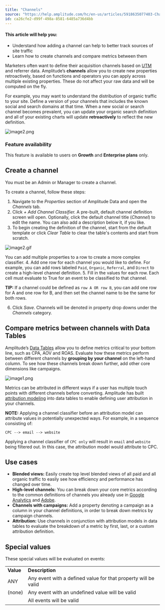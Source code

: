 ```yaml
---
title: "Channels"
source: "https://help.amplitude.com/hc/en-us/articles/5918635077403-Channels"
id: ca26cfe2-d99f-498a-8581-6485a736d4bb
---
```


#### This article will help you:

* Understand how adding a channel can help to better track sources of site traffic
* Learn how to create channels and compare metrics between them

Marketers often want to define their acquisition channels based on [UTM](/docs/get-started/analyze-acquisition-channels) and referrer data. Amplitude’s **channels** allow you to create new properties retroactively, based on functions and operators you can apply across multiple existing properties. These do not affect your raw data and will be computed on the fly.

For example, you may want to understand the distribution of organic traffic to your site. Define a version of your channels that includes the known social and search domains at that time. When a new social or search channel becomes prevalent, you can update your organic search definition and all of your existing charts will update **retroactively** to reflect the new definition.

![image2.png](/docs/output/img/data/image2-png.png)

### Feature availability

This feature is available to users on **Growth** and **Enterprise plans** only.

## Create a channel

You must be an Admin or Manager to create a channel.

To create a channel, follow these steps:

1. Navigate to the *Properties* section of Amplitude Data and open the *Channels* tab.
2. Click *+ Add Channel Classifier.* A pre-built, default channel definition screen will open. Optionally, click the default channel title (*Channel*) to edit the name. You can also add a description below it, if you like.
3. To begin creating the definition of the channel, start from the default template or click *Clear Table* to clear the table's contents and start from scratch.  
  
![image2.gif](/docs/output/img/data/image2-gif.gif)  
  
You can add multiple properties to a row to create a more complex classifier.
4. Add one row for each channel you would like to define. For example, you can add rows labeled `Paid`, `Organic`, `Referral`, and `Direct` to create a high-level channel definition.
5. Fill in the values for each row. Each cell must evaluate to True for an event to be classified to that channel.

**TIP:** If a channel could be defined as `row A OR row B`, you can add one row for A and one row for B, and then set the channel name to be the same for both rows.

6. Click *Save*. Channels will be denoted in property drop downs under the *Channels* category.

## Compare metrics between channels with Data Tables

Amplitude’s [Data Tables](/docs/analytics/charts/data-tables/data-tables-multi-dimensional-analysis) allow you to define metrics critical to your bottom line, such as CPA, AOV and ROAS. Evaluate how these metrics perform between different channels by **grouping by your channel** on the left-hand column. To see how these channels break down further, add other core dimensions like campaigns.

![image1.png](/docs/output/img/data/image1-png.png)

Metrics can be attributed in different ways if a user has multiple touch points with different channels before converting. Amplitude has built [attribution modeling](/docs/analytics/charts/data-tables/data-tables-attribute-credit) into data tables to enable defining user attribution in your channels.

**NOTE:** Applying a channel classifier before an attribution model can attribute values in potentially unexpected ways. For example, in a sequence consisting of:  
  
`CPC
 --> email --> website`  
  
Applying a channel classifier of `CPC only` will result in `email` and `website` being filtered out. In this case, the attribution model would attribute to CPC.

## Use cases

* **Blended views:** Easily create top level blended views of all paid and all organic traffic to easily see how efficiency and performance has changed over time.
* **High-level channels:** You can break down your core metrics according to the common definitions of channels you already use in [Google Analytics](https://support.google.com/analytics/answer/6010097?hl=en#zippy=%2Cin-this-article) and [Adobe](https://experienceleague.adobe.com/docs/analytics/components/marketing-channels/c-getting-started-mchannel.html?lang=en).
* **Channels with campaigns:** Add a property denoting a campaign as a column in your channel definitions, in order to break down metrics by campaign channels.
* **Attribution:** Use channels in conjunction with attribution models in data tables to evaluate the breakdown of a metric by first, last, or a custom attribution definition.

## Special values

These special values will be evaluated on events:

|  |  |
| --- | --- |
| **Value** | **Description** |
| ANY | Any event with a defined value for that property will be valid |
| (none) | Any event with an undefined value will be valid |
|  | All events will be valid |
